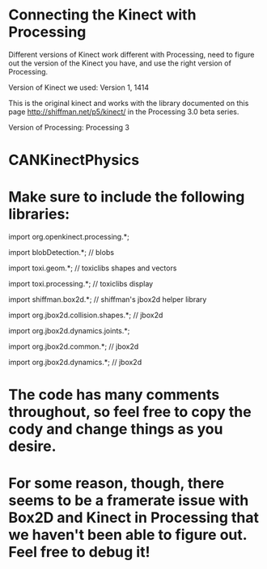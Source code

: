 # Connecting the Kinect with Processing

Different versions of Kinect work different with Processing, need to figure out the version of the Kinect you have, 
and use the right version of Processing.

Version of Kinect we used: Version 1, 1414

This is the original kinect and works with the library documented on this page 
http://shiffman.net/p5/kinect/ in the Processing 3.0 beta series.

Version of Processing: Processing 3


# CANKinectPhysics

# Make sure to include the following libraries:

import org.openkinect.processing.*;

import blobDetection.*; // blobs

import toxi.geom.*; // toxiclibs shapes and vectors

import toxi.processing.*; // toxiclibs display

import shiffman.box2d.*; // shiffman's jbox2d helper library

import org.jbox2d.collision.shapes.*; // jbox2d

import org.jbox2d.dynamics.joints.*;

import org.jbox2d.common.*; // jbox2d

import org.jbox2d.dynamics.*; // jbox2d


# The code has many comments throughout, so feel free to copy the cody and change things as you desire.
# For some reason, though, there seems to be a framerate issue with Box2D and Kinect in Processing that we haven't been able to figure out. Feel free to debug it!

